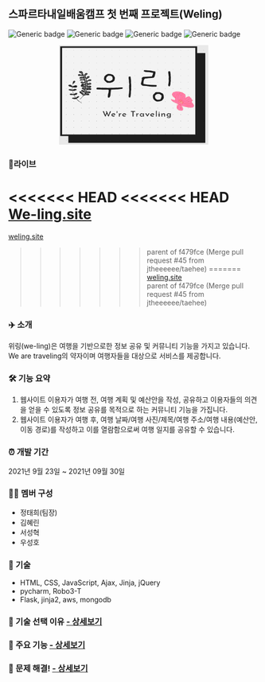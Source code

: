 ## 스파르타내일배움캠프 첫 번째 프로젝트(Weling)
![Generic badge](https://img.shields.io/badge/pycharm-3.8-yellowgreen.svg) ![Generic badge](https://img.shields.io/badge/Robo3T-1.4.4-green.svg) ![Generic badge](https://img.shields.io/badge/mongoDB-5.0-orange.svg) ![Generic badge](https://img.shields.io/badge/Flask-2.0.1-blue.svg)

<p align="center"><img src="./static/img/logo.png" height="200px" width="300px"></p>  

 

### 🔗라이브
<<<<<<< HEAD
<<<<<<< HEAD
[We-ling.site](We-ling.site)  
=======
[weling.site](http://weling.site/)  
>>>>>>> parent of f479fce (Merge pull request #45 from jtheeeeee/taehee)
=======
[weling.site](http://weling.site/)  
>>>>>>> parent of f479fce (Merge pull request #45 from jtheeeeee/taehee)

### ✈️ 소개
위링(we-ling)은 여행을 기반으로한 정보 공유 및 커뮤니티 기능을 가지고 있습니다.
We are traveling의 약자이며 여행자들을 대상으로 서비스를 제공합니다.  
    
### 🛠 기능 요약
1. 웹사이트 이용자가 여행 전, 여행 계획 및 예산안을 작성, 공유하고 이용자들의 의견을 얻을 수 있도록 정보 공유를 목적으로 하는 커뮤니티 기능을 가집니다.
2. 웹사이트 이용자가 여행 후, 여행 날짜/여행 사진/제목/여행 주소/여행 내용(예산안, 이동 경로)를 작성하고 이를 열람함으로써 여행 일지를 공유할 수 있습니다.  

### ⏰ 개발 기간
2021년 9월 23일 ~ 2021년 09월 30일  

### 👩‍💻 멤버 구성
- 정태희(팀장)
- 김혜린
- 서성혁
- 우성호  

### 📌 기술
- HTML, CSS, JavaScript, Ajax, Jinja, jQuery
- pycharm, Robo3-T
- Flask, jinja2, aws, mongodb  

### 📌 기술 선택 이유 [ - 상세보기](https://github.com/jtheeeeee/we_are_traveling/wiki/%EA%B8%B0%EC%88%A0-%EC%84%A0%ED%83%9D-%EC%9D%B4%EC%9C%A0)


### 📌 주요 기능 [ - 상세보기](https://github.com/jtheeeeee/we_are_traveling/wiki/%EC%A3%BC%EC%9A%94-%EA%B8%B0%EB%8A%A5-%EC%86%8C%EA%B0%9C)
 

### 📌 문제 해결! [ - 상세보기](https://github.com/jtheeeeee/we_are_traveling/wiki/%ED%8A%B8%EB%9F%AC%EB%B8%94-%EC%8A%88%ED%8C%85)
